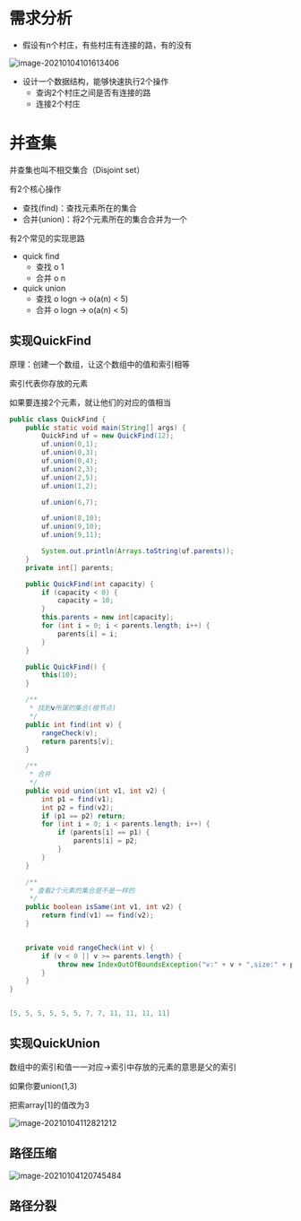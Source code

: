 # 需求分析

- 假设有n个村庄，有些村庄有连接的路，有的没有

![image-20210104101613406](https://gitee.com/likeloveC/picture_bed/raw/master/img/8.26/20210104101620.png)

- 设计一个数据结构，能够快速执行2个操作
  - 查询2个村庄之间是否有连接的路
  - 连接2个村庄







# 并查集

并查集也叫不相交集合（Disjoint set）

有2个核心操作

- 查找(find)：查找元素所在的集合
- 合并(union)：将2个元素所在的集合合并为一个



有2个常见的实现思路

- quick find
  - 查找 o 1
  - 合并  o n
- quick union
  - 查找 o logn -> o(a(n) < 5)
  - 合并 o logn -> o(a(n) < 5)



## 实现QuickFind

原理：创建一个数组，让这个数组中的值和索引相等

索引代表你存放的元素

如果要连接2个元素，就让他们的对应的值相当

```java
public class QuickFind {
    public static void main(String[] args) {
        QuickFind uf = new QuickFind(12);
        uf.union(0,1);
        uf.union(0,3);
        uf.union(0,4);
        uf.union(2,3);
        uf.union(2,5);
        uf.union(1,2);

        uf.union(6,7);

        uf.union(8,10);
        uf.union(9,10);
        uf.union(9,11);

        System.out.println(Arrays.toString(uf.parents));
    }
    private int[] parents;

    public QuickFind(int capacity) {
        if (capacity < 0) {
            capacity = 10;
        }
        this.parents = new int[capacity];
        for (int i = 0; i < parents.length; i++) {
            parents[i] = i;
        }
    }

    public QuickFind() {
        this(10);
    }

    /**
     * 找到v所属的集合(根节点)
     */
    public int find(int v) {
        rangeCheck(v);
        return parents[v];
    }

    /**
     * 合并
     */
    public void union(int v1, int v2) {
        int p1 = find(v1);
        int p2 = find(v2);
        if (p1 == p2) return;
        for (int i = 0; i < parents.length; i++) {
            if (parents[i] == p1) {
                parents[i] = p2;
            }
        }
    }

    /**
     * 查看2个元素的集合是不是一样的
     */
    public boolean isSame(int v1, int v2) {
        return find(v1) == find(v2);
    }


    private void rangeCheck(int v) {
        if (v < 0 || v >= parents.length) {
            throw new IndexOutOfBoundsException("v:" + v + ",size:" + parents.length);
        }
    }
}


[5, 5, 5, 5, 5, 5, 7, 7, 11, 11, 11, 11]
```



## 实现QuickUnion

数组中的索引和值一一对应->索引中存放的元素的意思是父的索引

如果你要union(1,3)

把索array[1]的值改为3

![image-20210104112821212](https://gitee.com/likeloveC/picture_bed/raw/master/img/8.26/20210104112821.png)





## 路径压缩

![image-20210104120745484](https://gitee.com/likeloveC/picture_bed/raw/master/img/8.26/20210104120745.png)





## 路径分裂